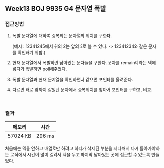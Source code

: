 ## Week13 BOJ 9935 G4 문자열 폭발

### 접근방법

1. 폭발 문자열에 대하여 중복되는 문자열의 위치를 구한다.
    
    (예시 : 12341245에서 뒤의 2는 앞의 2로 볼 수 있다. -> 12341234와 같은 문자를 확인하기 위함.)
  
2. 현재 문자열에서 폭발하면 남아있는 문자들을 구한다.
문자를 remain이라는 덱에 넣다가 폭발하면 poll해주었다.
3. 폭발 문자열과 현재 문자열을 확인하면서 같으면 포인터를 올려준다.
4. 다르면 바로 앞까지 같았던 문자에서 중복위치를 찾아서 포인터를 구하고, 비교.


<br>

### 결과

|메모리|시간|
|:---:|:---:|
|57024 KB|296 ms|

처음에는 덱을 안하고 배열로만 하려고 하다가
삭제된 부분을 지나쳐서 다시 돌아가야하는 로직에서 시간이 많이 걸려서
덱을 두고 마지막 남아있는 곳에 접근할 수 있도록 만들었다.
